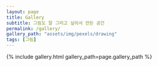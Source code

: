 ```yaml
---
layout: page
title: Gallery
subtitle: 그림도 잘 그리고 싶어서 만든 공간
permalink: /gallery/
gallery_path: "assets/img/pexels/drawing"
tags: [그림]
---
```



{% include gallery.html gallery_path=page.gallery_path %}
